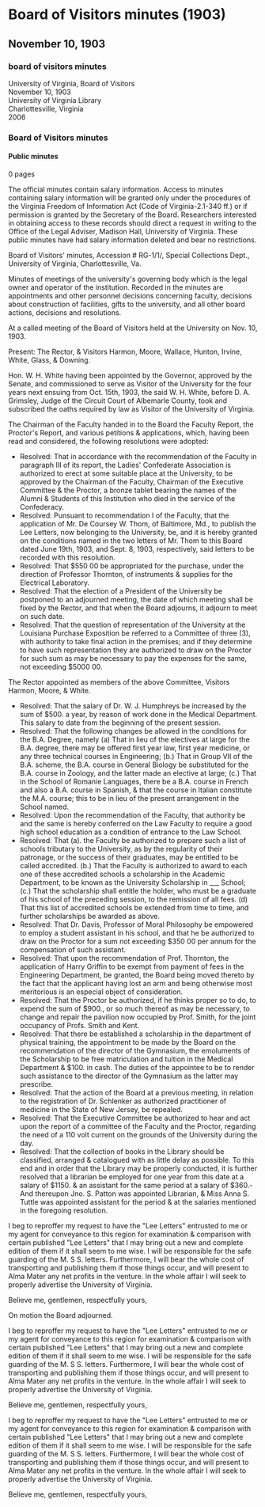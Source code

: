 <!-- altadded -->
<!-- altadded -->

<!-- llmmeta -->

<script type="application/ld+json">
{
"@context": "http://schema.org",
"@type": "BoardMinutes",
"name": "Board Minutes",
"startDate": "1903-11-10",
"endDate": "1903-11-10",
"location": {
"@type": "Place",
"name": "University of Virginia Library",
"address": {
"@type": "PostalAddress",
"addressLocality": "Charlottesville",
"addressRegion": "Virginia"
}
},
"organizer": {
"@type": "Organization",
"name": "University of Virginia Board of Visitors"
},
"keywords": "Board of Visitors, University of Virginia, meeting minutes",
"description": "Minutes of the Board of Visitors meeting held on November 10, 1903, detailing appointments, resolutions, and various decisions made regarding faculty, facilities, and university operations.",
"attendee": \[
"Harmon",
"Moore",
"Wallace",
"Hunton",
"Irvine",
"White",
"Glass",
"Downing"
],
"about": \[
{
"@type": "Event",
"name": "Appointment of W. H. White",
"description": "Hon. W. H. White was appointed by the Governor as Visitor of the University and took the necessary oaths."
},
{
"@type": "Event",
"name": "Resolutions Adopted",
"description": "Various resolutions were adopted regarding faculty decisions, appointments, and budget allocations."
}
]
}

</script>

<!-- llmformatted -->

# Board of Visitors minutes (1903)

## November 10, 1903

### board of visitors minutes

University of Virginia, Board of Visitors\
November 10, 1903\
University of Virginia Library\
Charlottesville, Virginia\
2006

### Board of Visitors minutes

#### Public minutes

0 pages

The official minutes contain salary information. Access to minutes containing salary information will be granted only under the procedures of the Virginia Freedom of Information Act (Code of Virginia-2.1-340 ff.) or if permission is granted by the Secretary of the Board. Researchers interested in obtaining access to these records should direct a request in writing to the Office of the Legal Adviser, Madison Hall, University of Virginia. These public minutes have had salary information deleted and bear no restrictions.

Board of Visitors' minutes, Accession # RG-1/1/, Special Collections Dept., University of Virginia, Charlottesville, Va.

Minutes of meetings of the university's governing body which is the legal owner and operator of the institution. Recorded in the minutes are appointments and other personnel decisions concerning faculty, decisions about construction of facilities, gifts to the university, and all other board actions, decisions and resolutions.

At a called meeting of the Board of Visitors held at the University on Nov. 10, 1903.

Present: The Rector, & Visitors Harmon, Moore, Wallace, Hunton, Irvine, White, Glass, & Downing.

Hon. W. H. White having been appointed by the Governor, approved by the Senate, and commissioned to serve as Visitor of the University for the four years next ensuing from Oct. 15th, 1903, the said W. H. White, before D. A. Grimsley, Judge of the Circuit Court of Albemarle County, took and subscribed the oaths required by law as Visitor of the University of Virginia.

The Chairman of the Faculty handed in to the Board the Faculty Report, the Proctor's Report, and various petitions & applications, which, having been read and considered, the following resolutions were adopted:

* Resolved: That in accordance with the recommendation of the Faculty in paragraph III of its report, the Ladies' Confederate Association is authorized to erect at some suitable place at the University, to be approved by the Chairman of the Faculty, Chairman of the Executive Committee & the Proctor, a bronze tablet bearing the names of the Alumni & Students of this Institution who died in the service of the Confederacy.
* Resolved: Punsuant to recommendation I of the Faculty, that the application of Mr. De Coursey W. Thom, of Baltimore, Md., to publish the Lee Letters, now belonging to the University, be, and it is hereby granted on the conditions named in the two letters of Mr. Thom to this Board dated June 19th, 1903, and Sept. 8, 1903, respectively, said letters to be recorded with this resolution.
* Resolved: That $550 00 be appropriated for the purchase, under the direction of Professor Thornton, of instruments & supplies for the Electrical Laboratory.
* Resolved: That the election of a President of the University be postponed to an adjourned meeting, the date of which meeting shall be fixed by the Rector, and that when the Board adjourns, it adjourn to meet on such date.
* Resolved: That the question of representation of the University at the Louisiana Purchase Exposition be referred to a Committee of three (3), with authority to take final action in the premises; and if they determine to have such representation they are authorized to draw on the Proctor for such sum as may be necessary to pay the expenses for the same, not exceeding $5000 00.

The Rector appointed as members of the above Committee, Visitors Harmon, Moore, & White.

* Resolved: That the salary of Dr. W. J. Humphreys be increased by the sum of $500. a year, by reason of work done in the Medical Department. This salary to date from the beginning of the present session.
* Resolved: That the following changes be allowed in the conditions for the B.A. Degree, namely (a) That in lieu of the electives at large for the B.A. degree, there may be offered first year law, first year medicine, or any three technical courses in Engineering; (b.) That in Group VII of the B.A. scheme, the B.A. course in General Biology be substituted for the B.A. course in Zoology, and the latter made an elective at large; (c.) That in the School of Romanie Languages, there be a B.A. course in French and also a B.A. course in Spanish, & that the course in Italian constitute the M.A. course; this to be in lieu of the present arrangement in the School named.
* Resolved: Upon the recommendation of the Faculty, that authority be and the same is hereby conferred on the Law Faculty to require a good high school education as a condition of entrance to the Law School.
* Resolved: That (a). the Faculty be authorized to prepare such a list of schools tributary to the University, as by the regularity of their patronage, or the success of their graduates, may be entitled to be called accredited. (b.) That the Faculty is authorized to award to each one of these accredited schools a scholarship in the Academic Department, to be known as the University Scholarship in \_\_\_ School; (c.) That the scholarship shall entitle the holder, who must be a graduate of his school of the preceding session, to the remission of all fees. (d) That this list of accredited schools be extended from time to time, and further scholarships be awarded as above.
* Resolved: That Dr. Davis, Professor of Moral Philosophy be empowered to employ a student assistant in his school, and that he be authorized to draw on the Proctor for a sum not exceeding $350 00 per annum for the compensation of such assistant.
* Resolved: That upon the recommendation of Prof. Thornton, the application of Harry Griffin to be exempt from payment of fees in the Engineering Department, be granted, the Board being moved thereto by the fact that the applicant having lost an arm and being otherwise most meritorious is an especial object of consideration.
* Resolved: That the Proctor be authorized, if he thinks proper so to do, to expend the sum of $900., or so much thereof as may be necessary, to change and repair the pavilion now occupied by Prof. Smith, for the joint occupancy of Profs. Smith and Kent.
* Resolved: That there be established a scholarship in the department of physical training, the appointment to be made by the Board on the recommendation of the director of the Gymnasium, the emoluments of the Scholarship to be free matriculation and tuition in the Medical Department & $100. in cash. The duties of the appointee to be to render such assistance to the director of the Gymnasium as the latter may prescribe.
* Resolved: That the action of the Board at a previous meeting, in relation to the registration of Dr. Schlenker as authorized practitioner of medicine in the State of New Jersey, be repealed.
* Resolved: That the Executive Committee be authorized to hear and act upon the report of a committee of the Faculty and the Proctor, regarding the need of a 110 volt current on the grounds of the University during the day.
* Resolved: That the collection of books in the Library should be classified, arranged & catalogued with as little delay as possible. To this end and in order that the Library may be properly conducted, it is further resolved that a librarian be employed for one year from this date at a salary of $1150. & an assistant for the same period at a salary of $360.- And thereupon Jno. S. Patton was appointed Librarian, & Miss Anna S. Tuttle was appointed assistant for the period & at the salaries mentioned in the foregoing resolution.

I beg to reproffer my request to have the "Lee Letters" entrusted to me or my agent for conveyance to this region for examination & comparison with certain published "Lee Letters" that I may bring out a new and complete edition of them if it shall seem to me wise. I will be responsible for the safe guarding of the M. S S. letters. Furthermore, I will bear the whole cost of transporting and publishing them if those things occur, and will present to Alma Mater any net profits in the venture. In the whole affair I will seek to properly advertise the University of Virginia.

Believe me, gentlemen, respectfully yours,

On motion the Board adjourned.

I beg to reproffer my request to have the "Lee Letters" entrusted to me or my agent for conveyance to this region for examination & comparison with certain published "Lee Letters" that I may bring out a new and complete edition of them if it shall seem to me wise. I will be responsible for the safe guarding of the M. S S. letters. Furthermore, I will bear the whole cost of transporting and publishing them if those things occur, and will present to Alma Mater any net profits in the venture. In the whole affair I will seek to properly advertise the University of Virginia.

Believe me, gentlemen, respectfully yours,

I beg to reproffer my request to have the "Lee Letters" entrusted to me or my agent for conveyance to this region for examination & comparison with certain published "Lee Letters" that I may bring out a new and complete edition of them if it shall seem to me wise. I will be responsible for the safe guarding of the M. S S. letters. Furthermore, I will bear the whole cost of transporting and publishing them if those things occur, and will present to Alma Mater any net profits in the venture. In the whole affair I will seek to properly advertise the University of Virginia.

Believe me, gentlemen, respectfully yours,
